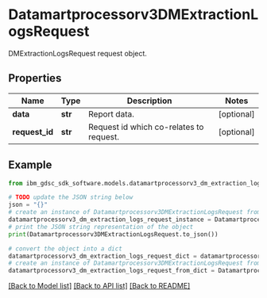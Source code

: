 # Datamartprocessorv3DMExtractionLogsRequest

DMExtractionLogsRequest request object.

## Properties

Name | Type | Description | Notes
------------ | ------------- | ------------- | -------------
**data** | **str** | Report data. | [optional] 
**request_id** | **str** | Request id which co-relates to request. | [optional] 

## Example

```python
from ibm_gdsc_sdk_software.models.datamartprocessorv3_dm_extraction_logs_request import Datamartprocessorv3DMExtractionLogsRequest

# TODO update the JSON string below
json = "{}"
# create an instance of Datamartprocessorv3DMExtractionLogsRequest from a JSON string
datamartprocessorv3_dm_extraction_logs_request_instance = Datamartprocessorv3DMExtractionLogsRequest.from_json(json)
# print the JSON string representation of the object
print(Datamartprocessorv3DMExtractionLogsRequest.to_json())

# convert the object into a dict
datamartprocessorv3_dm_extraction_logs_request_dict = datamartprocessorv3_dm_extraction_logs_request_instance.to_dict()
# create an instance of Datamartprocessorv3DMExtractionLogsRequest from a dict
datamartprocessorv3_dm_extraction_logs_request_from_dict = Datamartprocessorv3DMExtractionLogsRequest.from_dict(datamartprocessorv3_dm_extraction_logs_request_dict)
```
[[Back to Model list]](../README.md#documentation-for-models) [[Back to API list]](../README.md#documentation-for-api-endpoints) [[Back to README]](../README.md)


